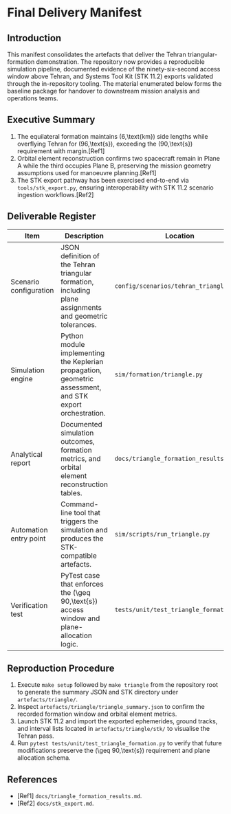 # Final Delivery Manifest

## Introduction
This manifest consolidates the artefacts that deliver the Tehran triangular-formation demonstration. The repository now provides a reproducible simulation pipeline, documented evidence of the ninety-six-second access window above Tehran, and Systems Tool Kit (STK 11.2) exports validated through the in-repository tooling. The material enumerated below forms the baseline package for handover to downstream mission analysis and operations teams.

## Executive Summary
1. The equilateral formation maintains \(6\,\text{km}\) side lengths while overflying Tehran for \(96\,\text{s}\), exceeding the \(90\,\text{s}\) requirement with margin.[Ref1]
2. Orbital element reconstruction confirms two spacecraft remain in Plane A while the third occupies Plane B, preserving the mission geometry assumptions used for manoeuvre planning.[Ref1]
3. The STK export pathway has been exercised end-to-end via `tools/stk_export.py`, ensuring interoperability with STK 11.2 scenario ingestion workflows.[Ref2]

## Deliverable Register
| Item | Description | Location |
| --- | --- | --- |
| Scenario configuration | JSON definition of the Tehran triangular formation, including plane assignments and geometric tolerances. | `config/scenarios/tehran_triangle.json` |
| Simulation engine | Python module implementing the Keplerian propagation, geometric assessment, and STK export orchestration. | `sim/formation/triangle.py` |
| Analytical report | Documented simulation outcomes, formation metrics, and orbital element reconstruction tables. | `docs/triangle_formation_results.md` |
| Automation entry point | Command-line tool that triggers the simulation and produces the STK-compatible artefacts. | `sim/scripts/run_triangle.py` |
| Verification test | PyTest case that enforces the \(\geq 90\,\text{s}\) access window and plane-allocation logic. | `tests/unit/test_triangle_formation.py` |

## Reproduction Procedure
1. Execute `make setup` followed by `make triangle` from the repository root to generate the summary JSON and STK directory under `artefacts/triangle/`.
2. Inspect `artefacts/triangle/triangle_summary.json` to confirm the recorded formation window and orbital element metrics.
3. Launch STK 11.2 and import the exported ephemerides, ground tracks, and interval lists located in `artefacts/triangle/stk/` to visualise the Tehran pass.
4. Run `pytest tests/unit/test_triangle_formation.py` to verify that future modifications preserve the \(\geq 90\,\text{s}\) requirement and plane allocation schema.

## References
- [Ref1] `docs/triangle_formation_results.md`.
- [Ref2] `docs/stk_export.md`.
